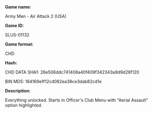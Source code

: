 ﻿**Game name:**

Army Men - Air Attack 2 (USA)

**Game ID:**

SLUS-01132

**Game format:**

CHD

**Hash:**

CHD DATA SHA1: 26e506ddc741406a40f409f342343a9d9d26f120

BIN MD5: 164169e1f12cd082ea38ce3dab82cd1e

**Description:**

Everything unlocked. Starts in Officer's Club Menu with "Aerial Assault" option highlighted.
